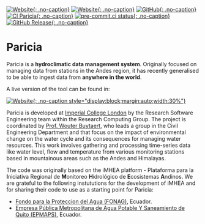 <!-- markdownlint-disable MD041 -->
[![Website](https://img.shields.io/website?url=https%3A%2F%2Fimperialcollegelondon.github.io%2Fparicia%2F&label=Docs){: .no-caption}](https://imperialcollegelondon.github.io/paricia/)
[![Website](https://img.shields.io/website?url=https%3A%2F%2Fdata.riverflow.io%2F&label=Paricia%20Live){: .no-caption}](https://data.riverflow.io/)
[![GitHub](https://img.shields.io/github/license/ImperialCollegeLondon/paricia){: .no-caption}](https://raw.githubusercontent.com/ImperialCollegeLondon/paricia/develop/LICENSE)
[![CI Paricia](https://github.com/ImperialCollegeLondon/paricia/actions/workflows/ci.yml/badge.svg){: .no-caption}](https://github.com/ImperialCollegeLondon/paricia/actions/workflows/ci.yml)
[![pre-commit.ci status](https://results.pre-commit.ci/badge/github/ImperialCollegeLondon/paricia/develop.svg){: .no-caption}](https://results.pre-commit.ci/latest/github/ImperialCollegeLondon/paricia/develop)
[![GitHub Release](https://img.shields.io/github/v/release/imperialcollegelondon/paricia){: .no-caption}](https://github.com/ImperialCollegeLondon/paricia/releases)

# Paricia

Paricia is a **hydroclimatic data management system**. Originally focused on managing data from stations in the Andes region, it has recently generalised to be able to ingest data from **anywhere in the world**.

A live version of the tool can be found in:

[![Website](https://img.shields.io/website?url=https%3A%2F%2Fdata.riverflow.io%2F&label=Access%20Paricia){: .no-caption style="display:block;margin:auto;width:30%"}](https://data.riverflow.io/)

Paricia is developed at [Imperial College London](https://www.imperial.ac.uk/) by the Research Software Engineering team within the Research Computing Group. The project is coordinated by [Prof. Wouter Buytaert](https://www.imperial.ac.uk/people/w.buytaert), who leads a group in the Civil Engineering Department and that focus on the impact of environmental change on the water cycle and its consequences for managing water resources. This work involves gathering and processing time-series data like water level, flow and temperature from various monitoring stations based in mountainous areas such as the Andes and Himalayas.

The code was originally based on the iMHEA platform - Plataforma para la **I**niciativa Regional de **M**onitoreo **H**idrológico de **E**cosistemas **A**ndinos. We are grateful to the following instututions for the development of iMHEA and for sharing their code to use as a starting point for Paricia:

- [Fondo para la Proteccion del Agua (FONAG)](https://www.fonag.org.ec/web/), Ecuador.
- [Empresa Pública Metropolitana de Agua Potable Y Saneamiento de Quito (EPMAPS)](https://www.aguaquito.gob.ec/home/), Ecuador.
